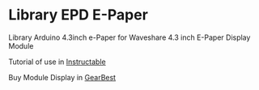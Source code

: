 Library EPD E-Paper
=======

Library Arduino 4.3inch e-Paper for Waveshare 4.3 inch E-Paper Display Module

Tutorial of use in [Instructable](http://www.instructables.com/id/E-paper-Display-With-ArduinoESP8266/)

Buy Module Display in [GearBest](http://goo.gl/51y8Hq  )
